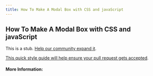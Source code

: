 ```yaml
---
title: How To Make A Modal Box with CSS and javaScript
---
```

## How To Make A Modal Box with CSS and javaScript

This is a stub. [Help our community expand it](https://github.com/freecodecamp/guides/tree/master/src/pages/articles/miscellaneous/how-to-make-a-modal-box-with-css-and-javascript/index.md).

[This quick style guide will help ensure your pull request gets accepted](https://github.com/freecodecamp/guides/blob/master/README.md).

<!-- The article goes here, in GitHub-flavored Markdown. Feel free to add YouTube videos, images, and CodePen/JSBin embeds  -->

#### More Information:
<!-- Please add any articles you think might be helpful to read before writing the article -->


